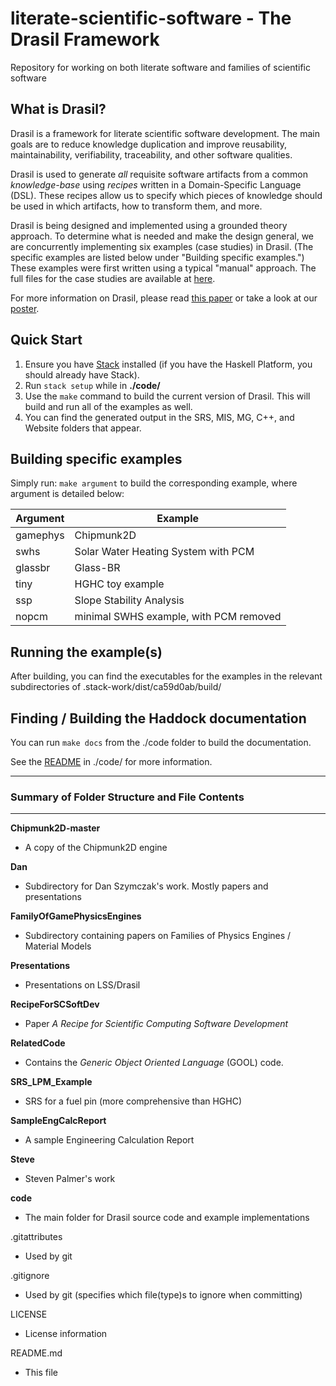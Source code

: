 literate-scientific-software - The Drasil Framework
====================================================

Repository for working on both literate software and families of scientific software

## What is Drasil?

Drasil is a framework for literate scientific software development. The main goals
are to reduce knowledge duplication and improve reusability, maintainability,
verifiability, traceability, and other software qualities.

Drasil is used to generate *all* requisite software artifacts from a common 
*knowledge-base* using *recipes* written in a Domain-Specific Language (DSL).
These recipes allow us to specify which pieces of knowledge should be used in
which artifacts, how to transform them, and more.

Drasil is being designed and implemented using a grounded theory approach.  To
determine what is needed and make the design general, we are concurrently
implementing six examples (case studies) in Drasil.  (The specific examples are
listed below under "Building specific examples.")  These examples were first
written using a typical "manual" approach.  The full files for the case studies
are available at [here](https://github.com/smiths/caseStudies).

For more information on Drasil, please read 
[this paper](https://github.com/JacquesCarette/literate-scientific-software/blob/master/Dan/ICSE%20Workshop%20-%20SE4Science/ICSE_LiterateFrameworkForSCSoftware_LSS.pdf)
or take a look at 
our [poster](https://github.com/JacquesCarette/literate-scientific-software/blob/master/Dan/CAS%20Poster%20Competition/Poster/DrasilPoster.pdf).

## Quick Start

1. Ensure you have [Stack](https://www.haskell.org/downloads#stack) installed (if you have the Haskell Platform, you should already have Stack).
2. Run `stack setup` while in **./code/**
3. Use the `make` command to build the current version of Drasil. This will build and run all of the examples as well.
4. You can find the generated output in the SRS, MIS, MG, C++, and Website folders that appear.

## Building specific examples

Simply run: `make argument` to build the corresponding example, where argument is detailed below:

Argument | Example
-------- | -------
gamephys | Chipmunk2D
swhs | Solar Water Heating System with PCM
glassbr | Glass-BR
tiny | HGHC toy example
ssp | Slope Stability Analysis
nopcm | minimal SWHS example, with PCM removed

## Running the example(s)

After building, you can find the executables for the examples in the relevant subdirectories of .stack-work/dist/ca59d0ab/build/

## Finding / Building the Haddock documentation

You can run `make docs` from the ./code folder to build the documentation.

See the [README](https://github.com/JacquesCarette/literate-scientific-software/tree/master/code#building-up-to-date-documentation) 
in ./code/ for more information.

--------------------------------------------------
### Summary of Folder Structure and File Contents
--------------------------------------------------

**Chipmunk2D-master**
  - A copy of the Chipmunk2D engine
  
**Dan**
  - Subdirectory for Dan Szymczak's work. Mostly papers and presentations
  
**FamilyOfGamePhysicsEngines**
  - Subdirectory containing papers on Families of Physics Engines / Material Models
  
**Presentations**
  - Presentations on LSS/Drasil
  
**RecipeForSCSoftDev**
  - Paper *A Recipe for Scientific Computing Software Development*
  
**RelatedCode**
  - Contains the *Generic Object Oriented Language* (GOOL) code.
  
**SRS_LPM_Example**
  - SRS for a fuel pin (more comprehensive than HGHC)
  
**SampleEngCalcReport**
  - A sample Engineering Calculation Report
  
**Steve**
  - Steven Palmer's work
  
**code**
  - The main folder for Drasil source code and example implementations

.gitattributes
  - Used by git
  
.gitignore
  - Used by git (specifies which file(type)s to ignore when committing)
  
LICENSE
  - License information
  
README.md
  - This file
  
